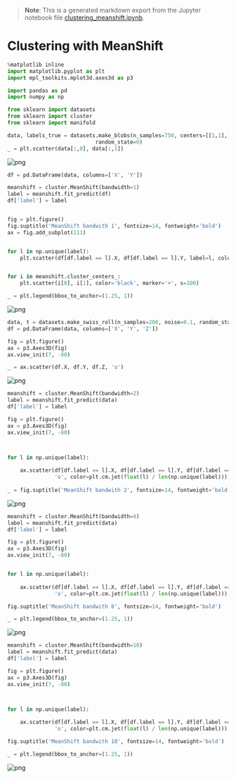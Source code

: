>**Note**: This is a generated markdown export from the Jupyter notebook file [clustering_meanshift.ipynb](clustering_meanshift.ipynb).

# Clustering with MeanShift


```python
%matplotlib inline
import matplotlib.pyplot as plt
import mpl_toolkits.mplot3d.axes3d as p3

import pandas as pd
import numpy as np

from sklearn import datasets
from sklearn import cluster
from sklearn import manifold
```


```python
data, labels_true = datasets.make_blobs(n_samples=750, centers=[[1,1],[0,5],[2,8]], cluster_std=0.7,
                            random_state=0)
_ = plt.scatter(data[:,0], data[:,1])
```


    
![png](clustering_meanshift_files/clustering_meanshift_2_0.png)
    



```python
df = pd.DataFrame(data, columns=['X', 'Y'])

meanshift = cluster.MeanShift(bandwidth=1)
label = meanshift.fit_predict(df)
df['label'] = label


fig = plt.figure()
fig.suptitle('MeanShift bandwith 1', fontsize=14, fontweight='bold')
ax = fig.add_subplot(111)


for l in np.unique(label):
    plt.scatter(df[df.label == l].X, df[df.label == l].Y, label=l, color=plt.cm.jet(float(l) / np.max(label + 1)))


for i in meanshift.cluster_centers_:
    plt.scatter(i[0], i[1], color='black', marker='+', s=100)

_ = plt.legend(bbox_to_anchor=(1.25, 1))
```


    
![png](clustering_meanshift_files/clustering_meanshift_3_0.png)
    



```python
data, t = datasets.make_swiss_roll(n_samples=200, noise=0.1, random_state=0)
df = pd.DataFrame(data, columns=['X', 'Y', 'Z'])

fig = plt.figure()
ax = p3.Axes3D(fig)
ax.view_init(7, -80)

_ = ax.scatter(df.X, df.Y, df.Z, 'o')
```


    
![png](clustering_meanshift_files/clustering_meanshift_4_0.png)
    



```python
meanshift = cluster.MeanShift(bandwidth=2)
label = meanshift.fit_predict(data)
df['label'] = label

fig = plt.figure()
ax = p3.Axes3D(fig)
ax.view_init(7, -80)



for l in np.unique(label):
    
    ax.scatter(df[df.label == l].X, df[df.label == l].Y, df[df.label == l].Z, 
               'o', color=plt.cm.jet(float(l) / len(np.unique(label))), label=l)
    
_ = fig.suptitle('MeanShift bandwith 2', fontsize=14, fontweight='bold')

```


    
![png](clustering_meanshift_files/clustering_meanshift_5_0.png)
    



```python
meanshift = cluster.MeanShift(bandwidth=8)
label = meanshift.fit_predict(data)
df['label'] = label

fig = plt.figure()
ax = p3.Axes3D(fig)
ax.view_init(7, -80)


for l in np.unique(label):
    
    ax.scatter(df[df.label == l].X, df[df.label == l].Y, df[df.label == l].Z, 
               'o', color=plt.cm.jet(float(l) / len(np.unique(label))), label=l)

fig.suptitle('MeanShift bandwith 8', fontsize=14, fontweight='bold')

_ = plt.legend(bbox_to_anchor=(1.25, 1))
```


    
![png](clustering_meanshift_files/clustering_meanshift_6_0.png)
    



```python
meanshift = cluster.MeanShift(bandwidth=10)
label = meanshift.fit_predict(data)
df['label'] = label

fig = plt.figure()
ax = p3.Axes3D(fig)
ax.view_init(7, -80)



for l in np.unique(label):
    
    ax.scatter(df[df.label == l].X, df[df.label == l].Y, df[df.label == l].Z, 
               'o', color=plt.cm.jet(float(l) / len(np.unique(label))), label=l)

fig.suptitle('MeanShift bandwith 10', fontsize=14, fontweight='bold')

_ = plt.legend(bbox_to_anchor=(1.25, 1))
```


    
![png](clustering_meanshift_files/clustering_meanshift_7_0.png)
    
